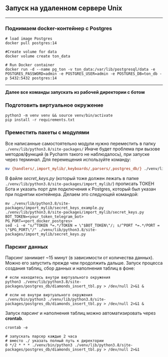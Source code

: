 ## Запуск на удаленном сервере Unix
---
### Поднимаем docker-контейнер с Postgres

```shell
# load image Postgres
docker pull postgres:14
```
```shell
#Create volume for data
docker volume create ton_data
```
```shell
# Run Docker container
docker run -d --name pg_ton -v ton_data:/var/lib/postgresql/data -e POSTGRES_PASSWORD=admin -e POSTGRES_USER=admin -e POSTGRES_DB=ton_db -p 5432:5432 postgres:14
```
---
**Далее все команды запускать из рабочей директории с ботом** 
### Подготовить виртуальное окружение
```shell
python3 -m venv venv && source venv/bin/activate
pip install -r requirements.txt
```
### Преместить пакеты с модулями
Все написанные самостоятельно модули нужно переместить в папку `./venv/lib/python3.8/site-packages/`
Иначе будет проблема при вызове методов/функций (в Pycharm такого не наблюдалось), при запуске через терминал.
Для перемещения используйте команду:
```sh
mv {handlers/,import_mylib/,keyboards/,parsers/,postgres_db/} ./venv/lib/python3.8/site-packages/
```
В файле *secret_keys.py* (который тоже должен лежать в папке `./venv/lib/python3.8/site-packages/import_mylib/`) прописать ТОКЕН Бота и указать порт для подключения к Postgres, который был указан при поднятии контейнера.
Делаем это следующей командой:
```shell
mv ./venv/lib/python3.8/site-packages/import_mylib/secret_keys_example.py ./venv/lib/python3.8/site-packages/import_mylib/secret_keys.py
BOT_TOKEN=<your_token_telegram_bot>
PG_PORT=<port_docker_postgres>
sed -i -e "s/^TOKEN *=.*/TOKEN = \"$BOT_TOKEN\"/; s/^PORT *=.*/PORT = \"$PG_PORT\"/" ./venv/lib/python3.8/site-packages/import_mylib/secret_keys.py
```
### Парсинг данных
Парсинг занимает ~15 минут (в зависимости от количества данных). Можно его запустить прежде чем продолжить дальше.
Запуск процесса создания таблиц, сбор данных и наполнения таблиц в фоне:
```shell
# если находитесь внутри виртуального окружения
python3 ./venv/lib/python3.8/site-packages/postgres_db/diamonds_insert_tbl.py > /dev/null 2>&1 &

# если не внутри виртуального окружения
./venv/bin/python3 ./venv/lib/python3.8/site-packages/postgres_db/diamonds_insert_tbl.py > /dev/null 2>&1 &
```
Запуск парсинг и наполнения таблиц можно автоматизировать через **crontab**.
```shell
crontab -e

# запускать парсер каждые 2 часа
# вместо ./ указать полный путь к директории
0 */2 * * * ./venv/bin/python3 ./venv/lib/python3.8/site-packages/postgres_db/diamonds_insert_tbl.py > /dev/null 2>&1
```
